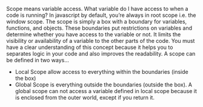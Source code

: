 Scope means variable access. What variable do I have access to when a code is running? In javascript by default, you’re always in root scope i.e. the window scope. The scope is simply a box with a boundary for variables, functions, and objects. These boundaries put restrictions on variables and determine whether you have access to the variable or not. It limits the visibility or availability of a variable to the other parts of the code. You must have a clear understanding of this concept because it helps you to separates logic in your code and also improves the readability. A scope can be defined in two ways…

* Local Scope allow access to everything within the boundaries (inside the box)
* Global Scope is everything outside the boundaries (outside the box). A global scope can not access a variable defined in local scope because it is enclosed from the outer world, except if you return it.
